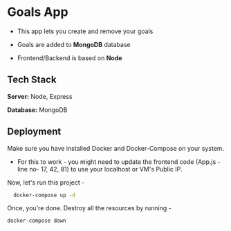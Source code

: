 
# Goals App
- This app lets you create and remove your goals

-  Goals are added to **MongoDB** database 

- Frontend/Backend is based on **Node**






## Tech Stack

**Server:** Node, Express

**Database:** MongoDB


## Deployment

Make sure you have installed Docker and Docker-Compose on your system.

- For this to work - you might need to update the frontend code (App.js - line no- 17, 42, 81) to use your localhost or VM's Public IP.

Now, let's run this project - 

```bash
  docker-compose up -d
```
 Once, you're done. Destroy all the resources by running -

```bash
docker-compose down
```
